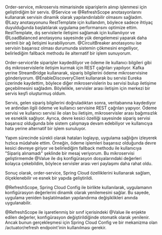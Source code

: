 Order-service, mikroservis mimarisinde siparişlerin alınıp işlenmesi için geliştirdiğim bir servis. @Service ve @RefreshScope anotasyonlarını kullanarak servisin dinamik olarak yapılandırılabilir olmasını sağladım. @Lazy anotasyonunu RestTemplate için kullandım, böylece sadece ihtiyaç duyulduğunda başlatılarak uygulama performansını optimize ettim. RestTemplate, dış servislerle iletişimi sağlamak için kullanılıyor ve @LoadBalanced anotasyonu sayesinde yük dengelemesi yaparak daha verimli bir ağ iletişimi kurabiliyorum. @CircuitBreaker anotasyonu ise servisin başarısız olması durumunda sistemin çökmesini engelliyor, belirlediğim fallback methodu ile alternatif bir işlem sunuyorum.

Order-service’de siparişler kaydediliyor ve ödeme ile kullanıcı bilgileri gibi dış mikroservislerle iletişim kurmak için REST çağrıları yapılıyor. Kafka yerine StreamBridge kullanarak, sipariş bilgilerini ödeme mikroservisine gönderiyorum. @EnableDiscoveryClient kullanarak bu servisi Eureka üzerinde kaydettim, böylece diğer mikroservislerin bu servisi bulup iletişime geçebilmesini sağladım. Böylelikle, servisler arası iletişim için merkezi bir servis keşfi oluşturmuş oldum.

Servis, gelen sipariş bilgilerini doğruladıktan sonra, veritabanına kaydediyor ve ardından ilgili ödeme ve kullanıcı servisine REST çağrıları yapıyor. Ödeme servisi ve kullanıcı servisi ile olan bu iletişim, mikroservisler arası bağımsızlık ve esneklik sağlıyor. Ayrıca, devre kesici özelliği sayesinde sipariş servisi başarısız olduğunda bile sistem çalışmaya devam edebiliyor ve kullanıcıya hata yerine alternatif bir işlem sunuluyor.

Yapım sürecinde sürekli olarak hataları loglayıp, uygulama sağlığını izleyerek hızlıca müdahale ettim. Örneğin, ödeme işlemleri başarısız olduğunda devre kesici devreye giriyor ve belirlediğim fallback methodu ile kullanıcıya "Sipariş alınamadı" şeklinde bir mesaj veriyorum. Bu mikroservisi geliştirmemde @Value ile dış konfigürasyon dosyalarındaki değerleri kolayca çekebildim, böylece servisler arası veri paylaşımı daha rahat oldu.

Sonuç olarak, order-service, Spring Cloud özelliklerini kullanarak sağlam, ölçeklenebilir ve esnek bir yapıda geliştirildi.

@RefreshScope, Spring Cloud Config ile birlikte kullanılarak, uygulamanın konfigürasyon değerlerini dinamik olarak yenilemesini sağlar.
Bu sayede, uygulama yeniden başlatılmadan  yapılandırma değişiklikleri anında uygulanabilir.

@RefreshScope ile işaretlenmiş bir sınıf içerisindeki @Value ile enjekte edilen değerler,  konfigürasyon değiştirildiğinde otomatik olarak yenilenir.
Ancak bunun gerçekleşmesi için Spring Cloud Config ve bir mekanizma olan  /actuator/refresh endpoint'inin kullanılması gerekir.